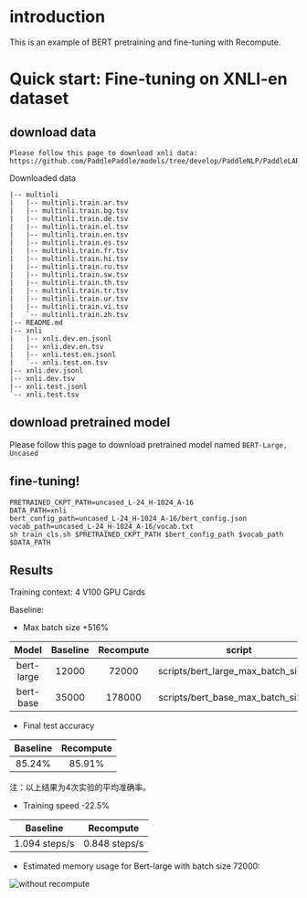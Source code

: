 
# introduction

This is an example of BERT pretraining and fine-tuning with Recompute.

# Quick start: Fine-tuning on XNLI-en dataset

## download data
    Please follow this page to download xnli data: https://github.com/PaddlePaddle/models/tree/develop/PaddleNLP/PaddleLARK/BERT

Downloaded data
```shell
|-- multinli
|   |-- multinli.train.ar.tsv
|   |-- multinli.train.bg.tsv
|   |-- multinli.train.de.tsv
|   |-- multinli.train.el.tsv
|   |-- multinli.train.en.tsv
|   |-- multinli.train.es.tsv
|   |-- multinli.train.fr.tsv
|   |-- multinli.train.hi.tsv
|   |-- multinli.train.ru.tsv
|   |-- multinli.train.sw.tsv
|   |-- multinli.train.th.tsv
|   |-- multinli.train.tr.tsv
|   |-- multinli.train.ur.tsv
|   |-- multinli.train.vi.tsv
|   `-- multinli.train.zh.tsv
|-- README.md
|-- xnli
|   |-- xnli.dev.en.jsonl
|   |-- xnli.dev.en.tsv
|   |-- xnli.test.en.jsonl
|   `-- xnli.test.en.tsv
|-- xnli.dev.jsonl
|-- xnli.dev.tsv
|-- xnli.test.jsonl
`-- xnli.test.tsv
``` 

## download pretrained model

Please follow this page to download pretrained model named `BERT-Large, Uncased`

## fine-tuning!

```shell
PRETRAINED_CKPT_PATH=uncased_L-24_H-1024_A-16
DATA_PATH=xnli
bert_config_path=uncased_L-24_H-1024_A-16/bert_config.json
vocab_path=uncased_L-24_H-1024_A-16/vocab.txt
sh train_cls.sh $PRETRAINED_CKPT_PATH $bert_config_path $vocab_path $DATA_PATH
```
## Results

Training context: 4 V100 GPU Cards

Baseline: 

- Max batch size +516%

|Model|Baseline|Recompute|script|
|:---:|:---:|:---:|:---:|
|bert-large|12000|72000|scripts/bert_large_max_batch_size.sh|
|bert-base|35000|178000|scripts/bert_base_max_batch_size.sh|

- Final test accuracy 

|Baseline|Recompute|
|:---:|:---:|
|85.24%|85.91%|

注：以上结果为4次实验的平均准确率。

- Training speed -22.5%

|Baseline|Recompute|
|:---:|:---:|
|1.094 steps/s|0.848 steps/s|

- Estimated memory usage for Bert-large with batch size 72000:

![without recompute](https://github.com/mapingshuo/Fleet/blob/recompute_examples/examples/recompute/bert/image/memory_anal.png)

